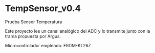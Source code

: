 TempSensor_v0.4
===============

Prueba Sensor Temperatura

Este proyecto lee un canal analógico del ADC y lo transmite junto con la trama propuesta por Argus.

Microcontrolador empleado: FRDM-KL26Z

